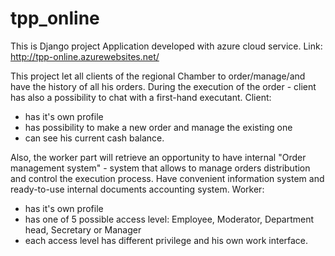 # tpp_online
This is Django project
Application developed with azure cloud service.
Link: http://tpp-online.azurewebsites.net/

This project let all clients of the regional Chamber to order/manage/and have the history of all his orders.
During the execution of the order - client has also a possibility to chat with a first-hand executant.
Client:
- has it's own profile
- has possibility to make a new order and manage the existing one
- can see his current cash balance.

Also, the worker part will retrieve an opportunity to have internal "Order management system" - system that allows to manage orders distribution and control the execution process. Have convenient information system and ready-to-use internal documents accounting system.
Worker:
- has it's own profile
- has one of 5 possible access level: Employee, Moderator, Department head, Secretary or Manager
- each access level has different privilege and his own work interface.
